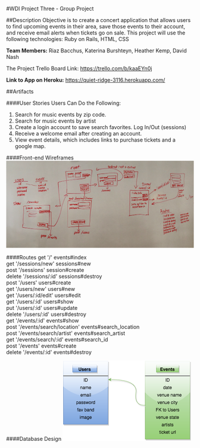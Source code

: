 #WDI Project Three - Group Project

##Description
Objective is to create a concert application that allows users to find upcoming events in their area, save those events to their account, and receive email alerts when tickets go on sale.  This project will use the following technologies:
Ruby on Rails, HTML, CSS

**Team Members:**
Riaz Bacchus, Katerina Burshteyn, Heather Kemp, David Nash

The Project Trello Board Link: https://trello.com/b/kaaEYn0j

**Link to App on Heroku:** https://quiet-ridge-3116.herokuapp.com/

##Artifacts

####User Stories
Users Can Do the Following:
1. Search for music events by zip code.
2. Search for music events by artist
3. Create a login account to save search favorites.
   Log In/Out (sessions)
4. Receive a welcome email after creating an account.  
5. View event details, which includes links to purchase tickets and a google map.

####Front-end Wireframes
![alt text](./projThree_Wireframes.jpg "Wireframe Design for Project Three")

####Routes
get '/' events#index<br>
get '/sessions/new'  sessions#new<br>
post '/sessions'  session#create<br>
delete '/sessions/:id' sessions#destroy<br>
post '/users'  users#create<br>
get '/users/new'  users#new<br>
get '/users/:id/edit' users#edit<br>
get '/users/:id'  users#show<br>
put '/users/:id'  users#update<br>
delete '/users/:id'  users#destroy<br>
get '/events/:id'  events#show<br>
post '/events/search/location'  events#search_location<br>
post '/events/search/artist'  events#search_artist<br>
get '/events/search/:id'  events#search_id<br>
post '/events'  events#create<br>
delete '/events/:id'  events#destroy<br>




####Database Design
![alt text](./projThree_DatabaseDesign.png "Database Design for Project Three")
